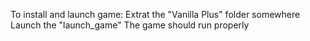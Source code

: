 To install and launch game:
Extrat the "Vanilla Plus" folder somewhere
Launch the "launch_game"
The game should run properly
